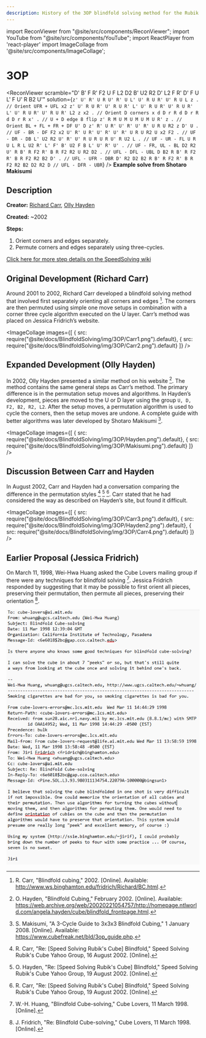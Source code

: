```yaml
---
description: History of the 3OP blindfold solving method for the Rubik's Cube.
---
```


import ReconViewer from "@site/src/components/ReconViewer";
import YouTube from "@site/src/components/YouTube";
import ReactPlayer from 'react-player'
import ImageCollage from '@site/src/components/ImageCollage';

# 3OP

<ReconViewer
scramble="D' B' F R' F2 U F L2 D2 B' U2 R2 D' L2 F R' D' F U L' F U' R B2 U'"
solution={`z' U' R' U R U' R' U L' U' R U R' U' R U L z . // Orient UFR + UFL
x2 z' U' R U R' U' R U R' L' U' R U R' U' R U R' L' U' R U R' U' R U R' L2 z x2 . // Orient D corners
x d D r R d D r R d D r R x' . // U + D edge 8 flip
z' R M U M U M U M U R' z . // Orient BL + FL + FR + DF
U' D z' R' U R' U' R' U' R' U R U R2 z D' U . // UF - BR - DF
F2 x2 U' R' U R' U' R' U' R' U R U R2 U x2 F2 . // UF - DR - DB
L' U2 R2 U' R' U' R U R U R U' R U2 L . // UF - UR - FL
U R U L R L U2 R' L' F' B' U2 F B L' U' R' U' . // UF - FR, UL - BL
D2 R2 U' R B' R F2 R' B R F2 R2 U R2 D2 . // UFL - DFL - UBL
D B2 R B' R F2 R' B R F2 R2 B2 D' . // UFL - UFR - DBR
D' R2 D2 B2 R B' R F2 R' B R F2 R2 B2 D2 R2 D // UFL - DFR - UBR`}
/>
**Example solve from Shotaro Makisumi**

## Description

**Creator:** [Richard Carr](CubingContributors/MethodDevelopers.md#carr-richard), [Olly Hayden](CubingContributors/MethodDevelopers.md#hayden-olly)

**Created:** ~2002

**Steps:**

1. Orient corners and edges separately.
2. Permute corners and edges separately using three-cycles.

[Click here for more step details on the SpeedSolving wiki](https://www.speedsolving.com/wiki/index.php?title=3OP)

## Original Development (Richard Carr)

Around 2001 to 2002, Richard Carr developed a blindfold solving method that involved first separately orienting all corners and edges [^1]. The corners are then permuted using simple one move setups in combination with a corner three cycle algorithm executed on the U layer. Carr’s method was placed on Jessica Fridrich’s website.

<ImageCollage
images={[
{ src: require("@site/docs/BlindfoldSolving/img/3OP/Carr1.png").default},
{ src: require("@site/docs/BlindfoldSolving/img/3OP/Carr2.png").default}
]}
/>

## Expanded Development (Olly Hayden)

In 2002, Olly Hayden presented a similar method on his website [^2]. The method contains the same general steps as Carr’s method. The primary difference is in the permutation setup moves and algorithms. In Hayden’s development, pieces are moved to the U or D layer using the group `U, D, F2, B2, R2, L2`. After the setup moves, a permutation algorithm is used to cycle the corners, then the setup moves are undone. A complete guide with better algorithms was later developed by Shotaro Makisumi [^3].

<ImageCollage
images={[
{ src: require("@site/docs/BlindfoldSolving/img/3OP/Hayden.png").default},
{ src: require("@site/docs/BlindfoldSolving/img/3OP/Makisumi.png").default}
]}
/>

## Discussion Between Carr and Hayden

In August 2002, Carr and Hayden had a conversation comparing the difference in the permutation styles [^4] [^5] [^6]. Carr stated that he had considered the way as described on Hayden’s site, but found it difficult.

<ImageCollage
images={[
{ src: require("@site/docs/BlindfoldSolving/img/3OP/Carr3.png").default},
{ src: require("@site/docs/BlindfoldSolving/img/3OP/Hayden2.png").default},
{ src: require("@site/docs/BlindfoldSolving/img/3OP/Carr4.png").default}
]}
/>

## Earlier Proposal (Jessica Fridrich)

On March 11, 1998, Wei-Hwa Huang asked the Cube Lovers mailing group if there were any techniques for blindfold solving [^7]. Jessica Fridrich responded by suggesting that it may be possible to first orient all pieces, preserving their permutation, then permute all pieces, preserving their orientation [^8].

![](../img/BlindfoldSolvingOrigins/Fridrich.png)

[^1]: R. Carr, "Blindfold cubing," 2002. [Online]. Available: http://www.ws.binghamton.edu/fridrich/Richard/BC.html.

[^2]: O. Hayden, "Blindfold Cubing," February 2002. [Online]. Available: https://web.archive.org/web/20020221054757/http://homepage.ntlworld.com/angela.hayden/cube/blindfold_frontpage.html.

[^3]: S. Makisumi, "A 3-Cycle Guide to 3x3x3 Blindfold Cubing," 1 January 2008. [Online]. Available: https://www.cubefreak.net/bld/3op_guide.php.

[^4]: R. Carr, "Re: [Speed Solving Rubik's Cube] Blindfold," Speed Solving Rubik's Cube Yahoo Group, 16 August 2002. [Online].

[^5]: O. Hayden, "Re: [Speed Solving Rubik's Cube] Blindfold," Speed Solving Rubik's Cube Yahoo Group, 19 August 2002. [Online].

[^6]: R. Carr, "Re: [Speed Solving Rubik's Cube] Blindfold," Speed Solving Rubik's Cube Yahoo Group, 19 August 2002. [Online].

[^7]: W.-H. Huang, "Blindfold Cube-solving," Cube Lovers, 11 March 1998. [Online].

[^8]: J. Fridrich, "Re: Blindfold Cube-solving," Cube Lovers, 11 March 1998. [Online].